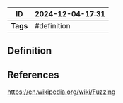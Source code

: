 | ID       | 2024-12-04-17:31 |
| -------- | ----------------- |
| **Tags** | #definition       |
## Definition


## References
https://en.wikipedia.org/wiki/Fuzzing
